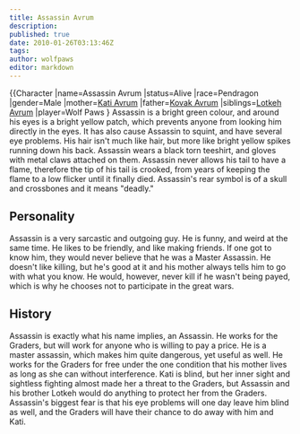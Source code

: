 ```yaml
---
title: Assassin Avrum
description:
published: true
date: 2010-01-26T03:13:46Z
tags:
author: wolfpaws
editor: markdown
---
```


{{Character |name=Assassin Avrum |status=Alive |race=Pendragon |gender=Male |mother=[Kati Avrum](/Kati_Avrum "wikilink") |father=[Kovak Avrum](/Kovak_Avrum "wikilink") |siblings=[Lotkeh Avrum](/Lotkeh_Avrum "wikilink") |player=Wolf Paws } Assassin is a bright green colour, and around his eyes is a bright yellow patch, which prevents anyone from looking him directly in the eyes. It has also cause Assassin to squint, and have several eye problems. His hair isn't much like hair, but more like bright yellow spikes running down his back. Assassin wears a black torn teeshirt, and gloves with metal claws attached on them. Assassin never allows his tail to have a flame, therefore the tip of his tail is crooked, from years of keeping the flame to a low flicker until it finally died. Assassin's rear symbol is of a skull and crossbones and it means "deadly."

Personality
-----------

Assassin is a very sarcastic and outgoing guy. He is funny, and weird at the same time. He likes to be friendly, and like making friends. If one got to know him, they would never believe that he was a Master Assassin. He doesn't like killing, but he's good at it and his mother always tells him to go with what you know. He would, however, never kill if he wasn't being payed, which is why he chooses not to participate in the great wars.

History
-------

Assassin is exactly what his name implies, an Assassin. He works for the Graders, but will work for anyone who is willing to pay a price. He is a master assassin, which makes him quite dangerous, yet useful as well. He works for the Graders for free under the one condition that his mother lives as long as she can without interference. Kati is blind, but her inner sight and sightless fighting almost made her a threat to the Graders, but Assassin and his brother Lotkeh would do anything to protect her from the Graders. Assassin's biggest fear is that his eye problems will one day leave him blind as well, and the Graders will have their chance to do away with him and Kati.